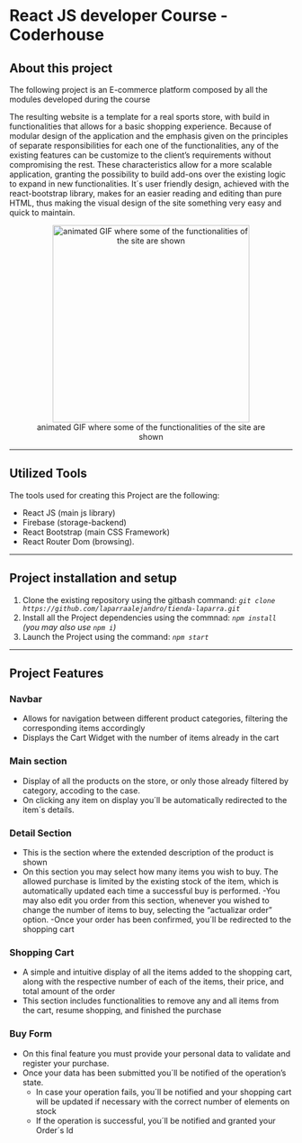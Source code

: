 # React JS developer Course - Coderhouse

## About this project

The following project is an E-commerce platform composed by all the modules developed during the course <br>


The resulting website is a template for a real sports store, with build in functionalities that allows for a basic shopping experience. Because of modular design of the application and the emphasis given on the principles of separate responsibilities for each one of the functionalities, any of the existing features can be customize to the client’s requirements without compromising the rest. These characteristics allow for a more scalable application, granting the possibility to build add-ons over the existing logic to expand in new functionalities. It´s user friendly design, achieved with the react-bootstrap library, makes for an easier reading and editing than pure HTML, thus making the visual design of the site something very easy and quick to maintain. 

<figure style="text-align: center">
   <img 
    alt="animated GIF where some of the functionalities of the site are shown"
    with="350" 
    height="350" 
    src="" 
  />
  <figcaption>animated GIF where some of the functionalities of the site are shown</figcaption>
</figure>

<hr>

## Utilized Tools

The tools used for creating this Project are the following:

- React JS (main js library)
- Firebase (storage-backend)
- React Bootstrap (main CSS Framework)
- React Router Dom (browsing).

<hr>

## Project installation and setup

1. Clone the existing repository using the gitbash command:  _`git clone https://github.com/laparraalejandro/tienda-laparra.git`_
2.  Install all the Project dependencies using the commnad:
   _`npm install` (you may also use `npm i`)_
3. Launch the Project using the command: _`npm start`_

<hr>

## Project Features

### Navbar

- Allows for navigation between different product categories, filtering the corresponding items accordingly
- Displays the Cart Widget with the number of items already in the cart

### Main section

- Display of all the products on the store, or only those already filtered by category, accoding to the case. 
- On clicking any item on display you´ll be automatically redirected to the item´s details.

### Detail Section

- This is the section where the extended description of the product is shown
- On this section you may select how many items you wish to buy. The allowed purchase is limited by the existing stock of the item, which is automatically updated each time a successful buy is performed.
-You may also edit you order from this section, whenever you wished to change the number of items to buy, selecting the “actualizar order” option.
-Once your order has been confirmed, you´ll be redirected to the shopping cart

### Shopping Cart

- A simple and intuitive display of all the items added to the shopping cart, along with the respective number of each of the items, their price, and total amount of the order
- This section includes functionalities to remove any and all items from the cart, resume shopping, and finished the purchase 

### Buy Form

- On this final feature you must provide your personal data to validate and register your purchase. 
- Once your data has been submitted you´ll be notified of the operation’s state.
  - In case your operation fails, you´ll be notified and your shopping cart will be updated if necessary with the correct number of elements on stock
  - If the operation is successful, you´ll be notified and granted your Order´s Id 
